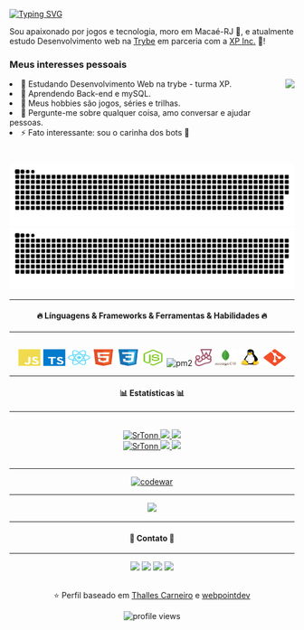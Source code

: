 [![Typing SVG](https://readme-typing-svg.herokuapp.com?color=%2336BCF7&height=30&lines=Prazer%2C+Wellington+Rodrigues;Seja+Bem-vindo(a)+ao+meu+perfil)](https://git.io/typing-svg)<p>
  Sou apaixonado por jogos e tecnologia, moro em Macaé-RJ 🌴, e atualmente estudo Desenvolvimento web na <a href="https://betrybe.com">Trybe</a>  em parceria com a <a href="https://www.xpinc.com/">XP Inc.</a> 🚀!
</p>

<h3><strong>Meus interesses pessoais</strong></h3>
<div align="center">
  <img height="150px" align="right" src="https://theme.zdassets.com/theme_assets/9633455/9814df697eaf49815d7df109110815ff887b3457.png" />
  <div align="left" style="display: inline_block">
    <li>🔭 Estudando Desenvolvimento Web na trybe - turma XP.</li>
    <li>🌱 Aprendendo Back-end e mySQL.</li>
    <li>🤔 Meus hobbies são jogos, séries e trilhas.</li>
    <li>💬 Pergunte-me sobre qualquer coisa, amo conversar e ajudar pessoas.</li>
    <li>⚡ Fato interessante: sou o carinha dos bots 🤖</li>
  </div>
     <img src="https://github.com/srtonn/srtonn/blob/output/github-contribution-grid-snake.svg#gh-light-mode-only" alt="snake eating commits">
     <img src="https://github.com/srtonn/srtonn/blob/output/github-contribution-grid-snake-dark.svg#gh-dark-mode-only" alt="snake eating commits">
</div>

<hr>
<h4 align="center">🔥 Línguagens & Frameworks & Ferramentas & Habilidades 🔥</h4>
<hr>
<div align="center" style="margin-top: 30px" style="display: inline_block">
  <img title="JavaScript" alt="JavaScript" height="30" width="40" src="https://raw.githubusercontent.com/devicons/devicon/master/icons/javascript/javascript-plain.svg">
  <img title="TypeScript" alt="TypeScript" height="30" width="40" src="https://raw.githubusercontent.com/devicons/devicon/master/icons/typescript/typescript-plain.svg">
  <img title="React" alt="React" height="30" width="40" src="https://raw.githubusercontent.com/devicons/devicon/master/icons/react/react-original.svg">
  <img title="HTML5" alt="HTML" height="30" width="40" src="https://raw.githubusercontent.com/devicons/devicon/master/icons/html5/html5-original.svg">
  <img title="CSS3" alt="CSS" height="30" width="40" src="https://raw.githubusercontent.com/devicons/devicon/master/icons/css3/css3-original.svg">
  <img title="NodeJS" alt="NodeJS" height="30" width="40" src="https://raw.githubusercontent.com/devicons/devicon/master/icons/nodejs/nodejs-original.svg">
  <img title="PM2" alt="pm2" height="30" width="90" src="https://pm2.keymetrics.io/assets/logo.png">
  <img title="Jest" alt="Jest" height="30" width="30" src="https://raw.githubusercontent.com/devicons/devicon/master/icons/jest/jest-plain.svg">
  <img title="MongoDB" alt="MongoDB" height="30" width="40" src="https://raw.githubusercontent.com/devicons/devicon/master/icons/mongodb/mongodb-original-wordmark.svg">
  <img title="Linux" alt="Linux" height="30" width="40" src="https://raw.githubusercontent.com/devicons/devicon/master/icons/linux/linux-original.svg">
  <img title="GIT" alt="GIT" height="30" width="40" src="https://raw.githubusercontent.com/devicons/devicon/master/icons/git/git-original.svg"> 
</div>

<hr>
<h4 align="center">📊 Estatísticas 📊</h4>
<hr>
<br>
<!-- light mode -->
  <div align=center>
    <a href="https://github.com/srtonn#gh-light-mode-only" title="SrTonn profile">
      <img width=396 src="https://github-readme-streak-stats.herokuapp.com/?user=SrTonn&theme=graywhite&border=61dafb&hide_border=true#gh-light-mode-only" alt="SrTonn" />
      <img width=396 src="https://github-readme-stats.vercel.app/api?username=SrTonn&show_icons=true&theme=graywhite&border_color=61dafb&hide_border=true#gh-light-mode-only" />
      <img width=325 src="https://github-readme-stats.vercel.app/api/top-langs/?username=SrTonn&hide=c%23,powershell,Mathematica,Ruby,Objective-C,Objective-C%2b%2b,Cuda&langs_count=8&layout=compact&border_color=61dafb&hide_border=true#gh-light-mode-only" />
    </a>
  </div>
  <!-- dark mode -->
  <div align=center>
    <a href="https://github.com/srtonn#gh-dark-mode-only" title="SrTonn profile">
      <img width=396 src="https://github-readme-streak-stats.herokuapp.com/?user=SrTonn&theme=react&border=61dafb&hide_border=true#gh-dark-mode-only" alt="SrTonn" />
      <img width=396 src="https://github-readme-stats.vercel.app/api?username=SrTonn&show_icons=true&theme=react&border_color=61dafb&hide_border=true#gh-dark-mode-only" />
      <img width=325 src="https://github-readme-stats.vercel.app/api/top-langs/?username=SrTonn&hide=c%23,powershell,Mathematica,Ruby,Objective-C,Objective-C%2b%2b,Cuda&title_color=61dafb&text_color=ffffff&icon_color=61dafb&bg_color=20232a&langs_count=8&layout=compact&border_color=61dafb&hide_border=true#gh-dark-mode-only" />
    </a>
  </div>
  <br>
<hr>
<div align="center"><a href="https://www.codewars.com/users/SrTonn">
  <img height="60px" src="https://camo.githubusercontent.com/cb4c166d570c91abfa45e548c281b2d374faa4213a3690ad880a76098ce91fc4/68747470733a2f2f73656375726573657276657263646e2e6e65742f3136302e3135332e3133382e35332f3631302e3334312e6d7966747075706c6f61642e636f6d2f77702d636f6e74656e742f75706c6f6164732f323031372f30392f636f6465776172732e706e67" alt="codewar"></a>
</div>
<hr>
<div align="center">
  <a href="https://www.codewars.com/users/SrTonn" target="_blank">
    <img src="https://www.codewars.com/users/SrTonn/badges/small">
  </a>
</div>
<hr>
<h4 align="center">📝 Contato 📝</h4>
<hr>
<div align=center>
  <a href="https://www.linkedin.com/in/wellingtonrodrigues/" target="_blank"><img src="https://img.shields.io/badge/-LinkedIn-%230077B5?style=for-the-badge&logo=linkedin&logoColor=white" target="_blank"></a> 
  <a href = "mailto:ton.rodrigues@icloud.com"><img src="https://img.shields.io/badge/-icloud-%23333?style=for-the-badge&logo=icloud&logoColor=white" target="_blank"></a>
  <a href="https://instagram.com/srtonn_" target="_blank"><img src="https://img.shields.io/badge/-Instagram-%23E4405F?style=for-the-badge&logo=instagram&logoColor=white" target="_blank"></a>
  <a href="https://t.me/SrTonn"><img src="https://img.shields.io/badge/Telegram-2CA5E0?style=for-the-badge&logo=telegram&logoColor=white" target="_blank"><a/>

</div>

<br />
<div align="center">
  <p>
    ⭐️ Perfil baseado em <a href="https://github.com/thalles-carneiro">Thalles Carneiro</a> e <a href="https://github.com/webpointdev">webpointdev</a>
  </p>
  <img src="https://komarev.com/ghpvc/?username=srtonn" alt="profile views" />
</div>
